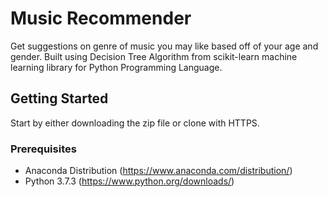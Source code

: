 # Music Recommender

Get suggestions on genre of music you may like based off of your age and gender. Built using Decision Tree Algorithm from scikit-learn machine learning library for Python Programming Language.

## Getting Started

Start by either downloading the zip file or clone with HTTPS.

### Prerequisites

* Anaconda Distribution (https://www.anaconda.com/distribution/)
* Python 3.7.3 (https://www.python.org/downloads/)
